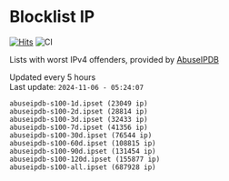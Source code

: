 # Blocklist IP

[![Hits](https://hits.seeyoufarm.com/api/count/incr/badge.svg?url=https%3A%2F%2Fgithub.com%2Fborestad%2Fblocklist-ip%2F&count_bg=%2379C83D&title_bg=%23555555&icon=&icon_color=%23E7E7E7&title=hits&edge_flat=false)](https://hits.seeyoufarm.com)  ![CI](https://img.shields.io/github/workflow/status/borestad/blocklist-ip/CI?style=flat-square)

Lists with worst IPv4 offenders, provided by [AbuseIPDB](https://www.abuseipdb.com/)

<!-- FOOTER-PLACEHOLDER -->
Updated every 5 hours<br>
Last update: `2024-11-06 - 05:24:07`
```
abuseipdb-s100-1d.ipset (23049 ip)
abuseipdb-s100-2d.ipset (28814 ip)
abuseipdb-s100-3d.ipset (32433 ip)
abuseipdb-s100-7d.ipset (41356 ip)
abuseipdb-s100-30d.ipset (76544 ip)
abuseipdb-s100-60d.ipset (108815 ip)
abuseipdb-s100-90d.ipset (131454 ip)
abuseipdb-s100-120d.ipset (155877 ip)
abuseipdb-s100-all.ipset (687928 ip)
```
